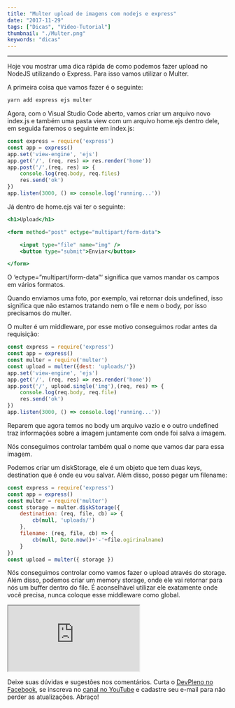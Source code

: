 ```yaml
---
title: "Multer upload de imagens com nodejs e express"
date: "2017-11-29"
tags: ["Dicas", "Video-Tutorial"]
thumbnail: "./Multer.png"
keywords: "dicas"
---
```


---
Hoje vou mostrar uma dica rápida de como podemos fazer upload no NodeJS utilizando o Express. Para isso vamos utilizar o Multer.

A primeira coisa que vamos fazer é o seguinte:

```jsx {numberLines: true}
yarn add express ejs multer
```

Agora, com o Visual Studio Code aberto, vamos criar um arquivo novo index.js e também uma pasta view com um arquivo home.ejs dentro dele, em seguida faremos o seguinte em index.js:

```jsx {numberLines: true}
const express = require('express')
const app = express()
app.set('view-engine', 'ejs')
app.get('/', (req, res) => res.render('home'))
app.post('/',(req, res) => {
    console.log(req.body, req.files)
    res.send('ok')
})
app.listen(3000, () => console.log('running...'))
```

Já dentro de home.ejs vai ter o seguinte:

```jsx {numberLines: true}
<h1>Upload</h1>

<form method="post" ectype="multipart/form-data">

    <input type="file" name="img" />
    <button type="submit">Enviar</button>

</form>
```

O ‘ectype=”multipart/form-data”‘ significa que vamos mandar os campos em vários formatos.

Quando enviamos uma foto, por exemplo, vai retornar dois undefined, isso significa que não estamos tratando nem o file e nem o body, por isso precisamos do multer.

O multer é um middleware, por esse motivo conseguimos rodar antes da requisição:

```jsx {numberLines: true}
const express = require('express')
const app = express()
const multer = require('multer')
const upload = multer({dest: 'uploads/'})
app.set('view-engine', 'ejs')
app.get('/', (req, res) => res.render('home'))
app.post('/', upload.single('img'),(req, res) => {
    console.log(req.body, req.file)
    res.send('ok')
})
app.listen(3000, () => console.log('running...'))
```

Reparem que agora temos no body um arquivo vazio e o outro undefined traz informações sobre a imagem juntamente com onde foi salva a imagem.

Nós conseguimos controlar também qual o nome que vamos dar para essa imagem.

Podemos criar um diskStorage, ele é um objeto que tem duas keys, destination que é onde eu vou salvar. Além disso, posso pegar um filename:

```jsx {numberLines: true}
const express = require('express')
const app = express()
const multer = require('multer')
const storage = multer.diskStorage({
    destination: (req, file, cb) => {
        cb(null, 'uploads/')
    },
    filename: (req, file, cb) => {
        cb(null, Date.now()+'-'+file.ogirinalname)
    }
})
const upload = multer({ storage })
```

Nós conseguimos controlar como vamos fazer o upload através do storage. Além disso, podemos criar um memory storage, onde ele vai retornar para nós um buffer dentro do file. É aconselhável utilizar ele exatamente onde você precisa, nunca coloque esse middleware como global.

<div class="embed-responsive embed-responsive-16by9 mb-4">
  <iframe class="embed-responsive-item" src="https://www.youtube.com/embed/FKnDvu_eODY" allowfullscreen></iframe>
</div>


Deixe suas dúvidas e sugestões nos comentários. Curta o [DevPleno no Facebook](https://www.facebook.com/devpleno), se inscreva no [canal no YouTube](https://www.youtube.com/channel/UC07JWf9A0B1scApbS1Te7Ww) e cadastre seu e-mail para não perder as atualizações. Abraço!